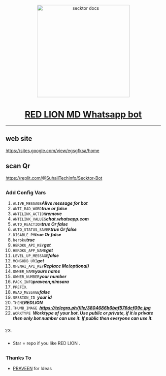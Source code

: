   <p align="center">  
  <a href="https://secktoruserbot.onrender.com/">
    <img alt="secktor docs" height="300" src="https://telegra.ph/file/3804686b6baf576dcf09c.jpg">
    <h1 align="center">RED LION MD Whatsapp bot</h1>
  </a>
</p>
   

 
 
---
## web site
https://sites.google.com/view/egsgfksa/home
##
## scan Qr 
https://replit.com/@SuhailTechInfo/Secktor-Bot
##

  
  ### Add Config Vars
1. ```ALIVE_MESSAGE```***Alive message for bot***
2. ```ANTI_BAD_WORD```***true or false***
3. ```ANTILINK_ACTION```***remove***
4. ```ANTILINK_VALUES```***chat.whatsapp.com***
5. ```AUTO_REACTION```***true Or false***
6. ```AUTO_STATUS_SAVER```***true Or false***
7. ```DISABLE_PM```***true Or false***
8. ```heroku```***true***
9. ```HEROKU_API_KEY```***get***
10. ```HEROKU_APP_NAME```***get***
11. ```LEVEL_UP_MESSAGE```***false***
12. ```MONGODB_URI```***get***
13. ```OPENAI_API_KEY```***Replace Me(optional)***
14. ```OWNER_NAME```***youre name***
15. ```OWNER_NUMBER```***your number***
16. ```PACK_INFO```***praveen;nimsara***
17. ```PREFIX```***.***
18. ```READ_MESSAGE```***false***
19. ```SESSION_ID ```***your id***
20. ```THEME```***REDLION***
21. ```THUMB_IMAGE ```***https://telegra.ph/file/3804686b6baf576dcf09c.jpg***
22. ```WORKTYPE ```***Worktype of your bot. Use public or private, if it is private then only bot number can use it. If public then everyone can use it.***
23. ###

- Star ⭐ repo if you like RED LION .
### Thanks To

- [PRAVEEN](https://github.com/praveennimsaragiz) for Ideas
